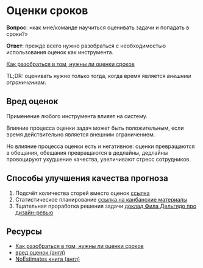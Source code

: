 # Оценки сроков

**Вопрос**: «как мне/команде научиться оценивать задачи и попадать в сроки?»

**Ответ**: прежде всего нужно разобраться с необходимостью использования оценок как инструмента.

[Как разобраться в том, нужны ли оценки сроков](https://github.com/sharovatov/teamlead/blob/master/articles/estimations.md)

TL;DR: оценивать нужно только тогда, когда время является _внешним ограничением_.

## Вред оценок

Применение любого инструмента влияет на систему.

Влияние процесса оценки задач может быть положительным, если время действительно является внешним ограничением.

Но влияние процесса оценки есть и негативное: оценки превращаются в обещания, обещания превращаются в дедлайны, дедлайны провоцируют ухудшение качества, увеличивают стресс сотрудников.

## Способы улучшения качества прогноза

1. Подсчёт количества сторей вместо оценок [ссылка](https://www.industriallogic.com/blog/stop-using-story-points/)
2. Статистическое планирование [ссылка на канбанские материалы](https://getnave.com/blog/estimation-in-kanban/)
3. Тщательная проработка решения задачи [доклад Фила Дельгядо про дизайн-ревью](https://www.youtube.com/watch?v=AOgXt1AH61k)

## Ресурсы

- [Как разобраться в том, нужны ли оценки сроков](https://github.com/sharovatov/teamlead/blob/master/articles/estimations.md)
- [вред оценок (англ)](https://www.youtube.com/watch?v=tqoJOEjeAEw&list)
- [NoEstimates книга (англ)](http://noestimatesbook.com)

